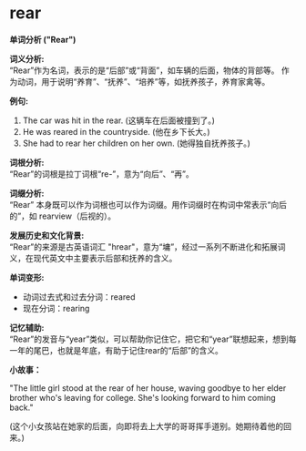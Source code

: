 # rear

**单词分析 ("Rear")**

  

**词义分析:**  
“Rear”作为名词，表示的是“后部”或“背面”，如车辆的后面，物体的背部等。 作为动词，用于说明“养育”、“抚养”、“培养”等，如抚养孩子，养育家禽等。

  

**例句:**

  

1.  The car was hit in the rear. (这辆车在后面被撞到了。)
2.  He was reared in the countryside. (他在乡下长大。)
3.  She had to rear her children on her own. (她得独自抚养孩子。)

  

**词根分析:**  
“Rear”的词根是拉丁词根“re-”，意为“向后”、“再”。

  

**词缀分析:**  
“Rear” 本身既可以作为词根也可以作为词缀。用作词缀时在构词中常表示“向后的”，如 rearview（后视的）。

  

**发展历史和文化背景:**  
“Rear”的来源是古英语词汇 "hrear"，意为“墉”，经过一系列不断进化和拓展词义，在现代英文中主要表示后部和抚养的含义。

  

**单词变形:**

  

*   动词过去式和过去分词：reared
*   现在分词：rearing

  

**记忆辅助:**  
“Rear”的发音与“year”类似，可以帮助你记住它，把它和“year”联想起来，想到每一年的尾巴，也就是年底，有助于记住rear的“后部”的含义。

  

**小故事：**

  

"The little girl stood at the rear of her house, waving goodbye to her elder brother who's leaving for college. She's looking forward to him coming back."

  

(这个小女孩站在她家的后面，向即将去上大学的哥哥挥手道别。她期待着他的回来。)
